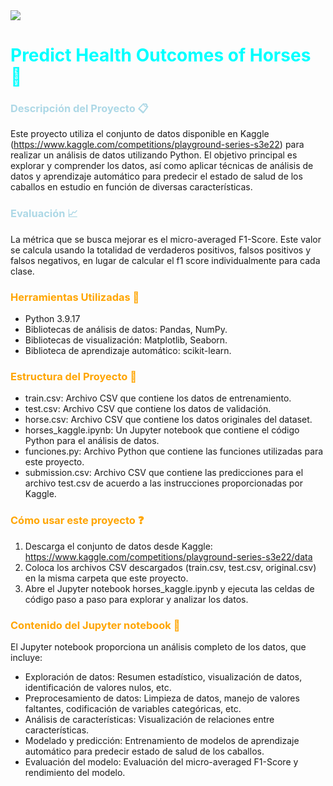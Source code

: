<img src="https://img.freepik.com/foto-gratis/ai-generated-horses-picture_23-2150650829.jpg?t=st=1697467232~exp=1697467832~hmac=fa391f8f0b9f9b2969c4d727dbf92e82f7c4a7e7472e1fa784c4a21b173aa5fb">

# <span style="color:cyan"> Predict Health Outcomes of Horses :horse:
### <span style="color:lightblue"> Descripción del Proyecto :clipboard:
Este proyecto utiliza el conjunto de datos disponible en Kaggle (https://www.kaggle.com/competitions/playground-series-s3e22) para realizar un análisis de datos utilizando Python. El objetivo principal es explorar y comprender los datos, así como aplicar técnicas de análisis de datos y aprendizaje automático para predecir el estado de salud de los caballos en estudio en función de diversas características.

### <span style="color:lightblue"> Evaluación :chart_with_upwards_trend:
La métrica que se busca mejorar es el micro-averaged F1-Score. Este valor se calcula usando la totalidad de verdaderos positivos, falsos positivos y falsos negativos, en lugar de calcular el f1 score individualmente para cada clase.

### <span style="color:orange"> Herramientas Utilizadas :wrench:
- Python 3.9.17
- Bibliotecas de análisis de datos: Pandas, NumPy.
- Bibliotecas de visualización: Matplotlib, Seaborn.
- Biblioteca de aprendizaje automático: scikit-learn.

### <span style="color:orange"> Estructura del Proyecto :open_file_folder:
- train.csv: Archivo CSV que contiene los datos de entrenamiento.
- test.csv: Archivo CSV que contiene los datos de validación.
- horse.csv: Archivo CSV que contiene los datos originales del dataset.
- horses_kaggle.ipynb: Un Jupyter notebook que contiene el código Python para el análisis de datos.
- funciones.py: Archivo Python que contiene las funciones utilizadas para este proyecto.
- submission.csv: Archivo CSV que contiene las predicciones para el archivo test.csv de acuerdo a las instrucciones proporcionadas por Kaggle.

### <span style="color:orange"> Cómo usar este proyecto :question:
1. Descarga el conjunto de datos desde Kaggle: https://www.kaggle.com/competitions/playground-series-s3e22/data
2. Coloca los archivos CSV descargados (train.csv, test.csv, original.csv) en la misma carpeta que este proyecto.
3. Abre el Jupyter notebook horses_kaggle.ipynb y ejecuta las celdas de código paso a paso para explorar y analizar los datos.

### <span style="color:orange"> Contenido del Jupyter notebook :page_facing_up:
El Jupyter notebook proporciona un análisis completo de los datos, que incluye:
- Exploración de datos: Resumen estadístico, visualización de datos, identificación de valores nulos, etc.
- Preprocesamiento de datos: Limpieza de datos, manejo de valores faltantes, codificación de variables categóricas, etc.
- Análisis de características: Visualización de relaciones entre características.
- Modelado y predicción: Entrenamiento de modelos de aprendizaje automático para predecir estado de salud de los caballos.
- Evaluación del modelo: Evaluación del  micro-averaged F1-Score y rendimiento del modelo.
